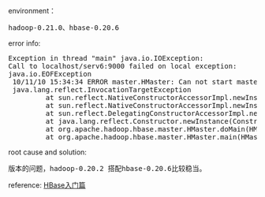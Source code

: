 environment：
<pre>
hadoop-0.21.0、hbase-0.20.6
</pre>

error info: 
<pre>
Exception in thread "main" java.io.IOException: 
Call to localhost/serv6:9000 failed on local exception: 
java.io.EOFException
 10/11/10 15:34:34 ERROR master.HMaster: Can not start master
 java.lang.reflect.InvocationTargetException
         at sun.reflect.NativeConstructorAccessorImpl.newInstance0(Native Method)
         at sun.reflect.NativeConstructorAccessorImpl.newInstance(NativeConstructorAccessorImpl.java:39)
         at sun.reflect.DelegatingConstructorAccessorImpl.newInstance(DelegatingConstructorAccessorImpl.java:27)
         at java.lang.reflect.Constructor.newInstance(Constructor.java:513)
         at org.apache.hadoop.hbase.master.HMaster.doMain(HMaster.java:1233)
         at org.apache.hadoop.hbase.master.HMaster.main(HMaster.java:1274) 
</pre>

root cause and solution: 
<pre>
版本的问题，hadoop-0.20.2 搭配hbase-0.20.6比较稳当。
</pre>

reference:
[HBase入门篇](http://www.uml.org.cn/sjjm/201212141.asp)

